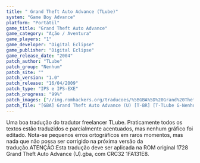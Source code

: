 ```yaml
---
title: " Grand Theft Auto Advance (TLube)"
system: "Game Boy Advance"
platform: "Portátil"
game_title: "Grand Theft Auto Advance"
game_category: "Ação / Aventura"
game_players: "1"
game_developer: "Digital Eclipse"
game_publisher: "Digital Eclipse"
game_release_date: "2004"
patch_author: "TLube"
patch_group: "Nenhum"
patch_site: ""
patch_version: "1.0"
patch_release: "16/04/2009"
patch_type: "IPS e IPS-EXE"
patch_progress: "99%"
patch_images: ["//img.romhackers.org/traducoes/%5BGBA%5D%20Grand%20Theft%20Auto%20Advance%20-%20TLube%20-%201.png","//img.romhackers.org/traducoes/%5BGBA%5D%20Grand%20Theft%20Auto%20Advance%20-%20TLube%20-%202.png","//img.romhackers.org/traducoes/%5BGBA%5D%20Grand%20Theft%20Auto%20Advance%20-%20TLube%20-%203.png"]
patch_file: "[GBA] Grand Theft Auto Advance (U) [T-BR] [T-TLube G-Nenhum] [V-1.0 P-99% A-2009].rar"
---
```

Uma boa tradução do tradutor freelancer TLube. Praticamente todos os textos estão traduzidos e parcialmente acentuados, mas nenhum gráfico foi editado. Nota-se pequenos erros ortográficos em raros momentos, mas nada que não possa ser corrigido na próxima versão da tradução.ATENÇÃO:Esta tradução deve ser aplicada na ROM original 1728 Grand Theft Auto Advance (U).gba, com CRC32 1FA131E8.